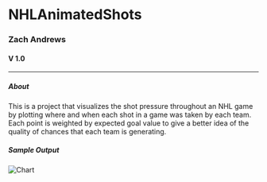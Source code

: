 # NHLAnimatedShots
### Zach Andrews
#### V 1.0
---
##### About

This is a project that visualizes the shot pressure throughout an NHL game by plotting where and when each shot in a game was taken by each team. Each point is weighted by expected goal value to give a better idea of the quality of chances that each team is generating.
##### Sample Output
![Chart](https://zachandrews.dev/game_shots2.gif)
